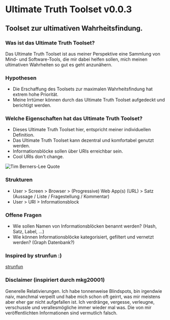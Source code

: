 # Ultimate Truth Toolset v0.0.3

## Toolset zur ultimativen Wahrheitsfindung. 

### Was ist das Ultimate Truth Toolset?
Das Ultimate Truth Toolset ist aus meiner Perspektive eine Sammlung von Mind- und Software-Tools, die mir dabei helfen sollen, mich meinen ultimativen Wahrheiten so gut es geht anzunähern.

### Hypothesen
* Die Erschaffung des Toolsets zur maximalen Wahrheitsfindung hat extrem hohe Priorität.
* Meine Irrtümer können durch das Ultimate Truth Toolset aufgedeckt und berichtigt werden.

### Welche Eigenschaften hat das Ultimate Truth Toolset?
* Dieses Ultimate Truth Toolset hier, entspricht meiner individuellen Definition.
* Das Ultimate Truth Toolset kann dezentral und komfortabel genutzt werden.
* Informationsblöcke sollen über URIs erreichbar sein.
* Cool URIs don't change.

![Tim Berners-Lee Quote](https://raw.githubusercontent.com/ultimate-truth/ultimate-truth-toolset/main/20190115_Tim_Berners-Lee_%E2%80%93_Cool_URIs_dont_change.gif)

### Strukturen
* User > Screen > Browser > (Progressive) Web App(s) (URL) > Satz (Aussage / Liste / Fragestellung / Kommentar) 
* User > URI > Informationsblock

### Offene Fragen
* Wie sollen Namen von Informationsblöcken benannt werden? (Hash, Satz, Label, ...)
* Wie können Informationsblöcke kategorisiert, gefiltert und vernetzt werden? (Graph Datenbank?)

### Inspired by strunfun :)
[strunfun](https://docs.google.com/document/d/1jMdfB7tln2mupWO4WfQRfgy9LrDaZGsHE4fOAby5dbc/edit?usp=sharing)

### Disclaimer (inspiriert durch mkg20001)
Generelle Relativierungen. Ich habe tonnenweise Blindspots, bin irgendwie naiv, manchmal verpeilt und habe mich schon oft geirrt, was mir meistens aber eher gar nicht aufgefallen ist. Ich verdränge, vergesse, verleugne, verschussle und verallesmögliche immer wieder mal was. Die von mir veröffentlichten Informationen sind vermutlich falsch. 
